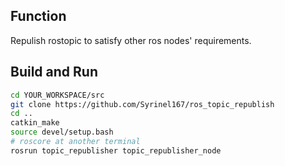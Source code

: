 ## Function

Repulish rostopic to satisfy other ros nodes' requirements.

## Build and Run

```bash
cd YOUR_WORKSPACE/src
git clone https://github.com/Syrinel167/ros_topic_republish
cd ..
catkin_make
source devel/setup.bash
# roscore at another terminal
rosrun topic_republisher topic_republisher_node
```
